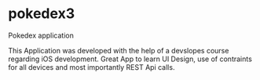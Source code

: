 # pokedex3
Pokedex application

This Application was developed with the help of a devslopes course regarding iOS development.
Great App to learn UI Design, use of contraints for all devices and most importantly REST Api calls.
